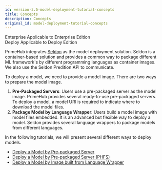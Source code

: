 ```yaml
---
id: version-3.5-model-deployment-tutorial-concepts
title: Concepts
description: Concepts
original_id: model-deployment-tutorial-concepts
---
```


<div class="label-sect">
  <div class="ee-only tooltip">Enterprise
    <span class="tooltiptext">Applicable to Enterprise Edition</span>
  </div>
  <div class="deploy-only tooltip">Deploy
    <span class="tooltiptext">Applicable to Deploy Edition</span>
  </div>
</div>

PrimeHub integrates [Seldon](https://docs.seldon.io/projects/seldon-core/en/latest/) as the model deployment solution. Seldon is a container-based solution and provides a common way to package different ML framework's by different programming languages as container images. We also use the Seldon Predition API to communicate.

To deploy a model, we need to provide a model image. There are two ways to prepare the model image.

1. **Pre-Packaged Servers**: Users use a pre-packaged server as the model image. PrimeHub provides several ready-to-use pre-packaged servers. To deploy a model, a model URI is required to indicate where to download the model files.
2. **Package Model by Language Wrapper**: Users build a model image with model files embedded. It is an advanced but flexible way to deploy a model. Seldon provides several language wrappers to package models from different languages.

In the following tutorials, we will present several different ways to deploy models.

- [Deploy a Model by Pre-packaged Server](model-deployment-tutorial-prepackaged-image)
- [Deploy a Model by Pre-packaged Server (PHFS)](model-deployment-tutorial-prepackaged-image-phfs)
- [Deploy a Model by Image built from Language Wrapper](model-deployment-tutorial-model-image)

